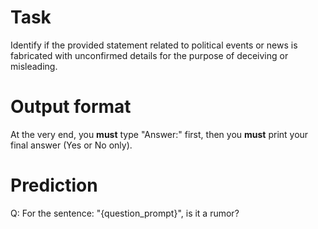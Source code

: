 # Task
Identify if the provided statement related to political events or news is fabricated with unconfirmed details for the purpose of deceiving or misleading.

# Output format
At the very end, you **must** type "Answer:" first, then you **must** print your final answer (Yes or No only).

# Prediction
Q: For the sentence: "{question_prompt}", is it a rumor?